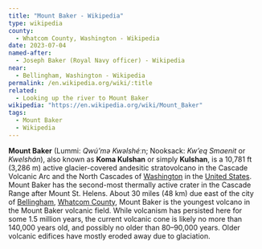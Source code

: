 ```yaml
---
title: "Mount Baker - Wikipedia"
type: wikipedia
county:
  - Whatcom County, Washington - Wikipedia
date: 2023-07-04
named-after:
  - Joseph Baker (Royal Navy officer) - Wikipedia
near:
  - Bellingham, Washington - Wikipedia
permalink: /en.wikipedia.org/wiki/:title
related:
  - Looking up the river to Mount Baker
wikipedia: "https://en.wikipedia.org/wiki/Mount_Baker"
tags:
  - Mount Baker
  - Wikipedia
---
```

**Mount Baker** (Lummi: *Qwú’mə Kwəlshé*ːn; Nooksack: *Kw’eq Smaenit* or *Kwelshán*), also known as **Koma Kulshan** or simply **Kulshan**, is a 10,781 ft (3,286 m) active glacier-covered andesitic stratovolcano in the Cascade Volcanic Arc and the North Cascades of [Washington](/en.wikipedia.org/wiki/Washington_(state)) in the [United States](/en.wikipedia.org/wiki/United_States). Mount Baker has the second-most thermally active crater in the Cascade Range after Mount St. Helens. About 30 miles (48 km) due east of the city of [Bellingham](/en.wikipedia.org/wiki/Bellingham,_Washington), [Whatcom County](/en.wikipedia.org/wiki/Whatcom_County,_Washington), Mount Baker is the youngest volcano in the Mount Baker volcanic field. While volcanism has persisted here for some 1.5 million years, the current volcanic cone is likely no more than 140,000 years old, and possibly no older than 80–90,000 years. Older volcanic edifices have mostly eroded away due to glaciation.